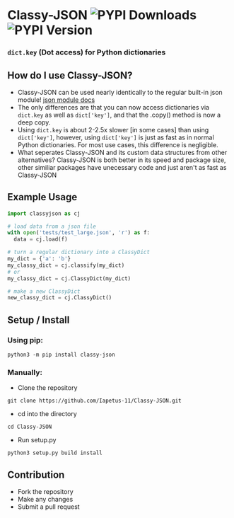# Classy-JSON ![PYPI Downloads](https://img.shields.io/pypi/dw/classy-json?color=64b594) ![PYPI Version](https://img.shields.io/pypi/v/classy-json.svg)
### `dict.key` (Dot access) for Python dictionaries

## How do I use Classy-JSON?
* Classy-JSON can be used nearly identically to the regular built-in json module! [json module docs](https://docs.python.org/3/library/json.html)
* The only differences are that you can now access dictionaries via `dict.key` as well as `dict['key']`, and that the .copy() method is now a deep copy.
* Using `dict.key` is about 2-2.5x slower \[in some cases\] than using `dict['key']`, however, using `dict['key']` is just as fast as in normal Python dictionaries. For most use cases, this difference is negligible.
* What seperates Classy-JSON and its custom data structures from other alternatives? Classy-JSON is both better in its speed and package size, other similiar packages have unecessary code and just aren't as fast as Classy-JSON

## Example Usage
```py
import classyjson as cj

# load data from a json file
with open('tests/test_large.json', 'r') as f:
  data = cj.load(f)

# turn a regular dictionary into a ClassyDict
my_dict = {'a': 'b'}
my_classy_dict = cj.classify(my_dict)
# or
my_classy_dict = cj.ClassyDict(my_dict)

# make a new ClassyDict
new_classy_dict = cj.ClassyDict()
```

## Setup / Install
### Using pip:
```
python3 -m pip install classy-json
```
### Manually:
* Clone the repository
```
git clone https://github.com/Iapetus-11/Classy-JSON.git
```
* cd into the directory
```
cd Classy-JSON
```
* Run setup.py
```
python3 setup.py build install
```

## Contribution
* Fork the repository
* Make any changes
* Submit a pull request
